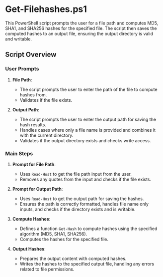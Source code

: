 # Get-Filehashes.ps1

This PowerShell script prompts the user for a file path and computes MD5, SHA1, and SHA256 hashes for the specified file. The script then saves the computed hashes to an output file, ensuring the output directory is valid and writable.

## Script Overview

### User Prompts

1. **File Path**: 
   - The script prompts the user to enter the path of the file to compute hashes from.
   - Validates if the file exists.

2. **Output Path**:
   - The script prompts the user to enter the output path for saving the hash results.
   - Handles cases where only a file name is provided and combines it with the current directory.
   - Validates if the output directory exists and checks write access.

### Main Steps

1. **Prompt for File Path**:
   - Uses `Read-Host` to get the file path input from the user.
   - Removes any quotes from the input and checks if the file exists.

2. **Prompt for Output Path**:
   - Uses `Read-Host` to get the output path for saving the hashes.
   - Ensures the path is correctly formatted, handles file name only inputs, and checks if the directory exists and is writable.

3. **Compute Hashes**:
   - Defines a function `Get-Hash` to compute hashes using the specified algorithm (MD5, SHA1, SHA256).
   - Computes the hashes for the specified file.

4. **Output Hashes**:
   - Prepares the output content with computed hashes.
   - Writes the hashes to the specified output file, handling any errors related to file permissions.
